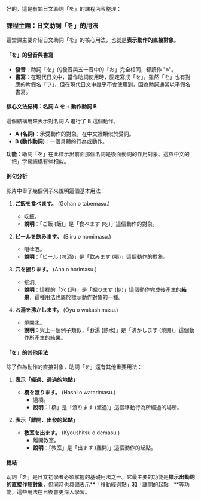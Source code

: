 </br>
好的，這是有關日文助詞「を」的課程內容整理：

### **課程主題：日文助詞「を」的用法**

這堂課主要介紹日文助詞「を」的核心用法，也就是**表示動作的直接對象**。

#### **「を」的發音與書寫**

*   **發音**：助詞「を」的發音與五十音中的「お」完全相同，都讀作 "o"。
*   **書寫**：在現代日文中，當作助詞使用時，固定寫成「を」。雖然「を」也有對應的片假名「ヲ」，但在現代日文中幾乎不會使用到，因為助詞通常以平假名書寫。

#### **核心文法結構：名詞 A を + 動作動詞 B**

這個結構用來表示對名詞 A 進行了 B 這個動作。

*   **A (名詞)**：承受動作的對象，在中文裡類似於受詞。
*   **B (動作動詞)**：一個具體的行為或動作。

**功能**：助詞「を」在此標示出前面那個名詞是後面動詞的作用對象。這與中文的「把」字句結構有些相似。

#### **例句分析**

影片中舉了幾個例子來說明這個基本用法：

1.  **ご飯を食べます。** (Gohan o tabemasu.)
    *   吃飯。
    *   **說明**：「ご飯 (飯)」是「食べます (吃)」這個動作的對象。

2.  **ビールを飲みます。** (Biiru o nomimasu.)
    *   喝啤酒。
    *   **說明**：「ビール (啤酒)」是「飲みます (喝)」這個動作的對象。

3.  **穴を掘ります。** (Ana o horimasu.)
    *   挖洞。
    *   **說明**：這裡的「穴 (洞)」是「掘ります (挖)」這個動作完成後產生的**結果**，這種用法也屬於標示動作對象的一種。

4.  **お湯を沸かします。** (Oyu o wakashimasu.)
    *   燒開水。
    *   **說明**：與上一個例子類似，「お湯 (熱水)」是「沸かします (燒開)」這個動作所產生的結果。

#### **「を」的其他用法**

除了作為動作的直接對象，助詞「を」還有其他重要用法：

1.  **表示「經過、通過的地點」**
    *   **橋を渡ります。** (Hashi o watarimasu.)
        *   過橋。
        *   **說明**：「橋」是「渡ります (渡過)」這個移動行為所經過的場所。

2.  **表示「離開、出發的起點」**
    *   **教室を出ます。** (Kyoushitsu o demasu.)
        *   離開教室。
        *   **說明**：「教室」是「出ます (離開)」這個動作的起點。

#### **總結**

助詞「を」是日文初學者必須掌握的基礎用法之一。它最主要的功能是**標示出動詞的直接作用對象**，但同時也具備表示**「移動經過點」**和**「離開的起點」**等功能，這些用法在日後會更深入學習。


</br>
